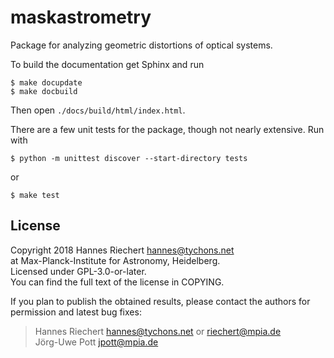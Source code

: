 
# maskastrometry

Package for analyzing geometric distortions of optical systems.

To build the documentation get Sphinx and run

    $ make docupdate
    $ make docbuild

Then open `./docs/build/html/index.html`.

There are a few unit tests for the package, though not nearly
extensive.  Run with

    $ python -m unittest discover --start-directory tests

or

    $ make test


## License

Copyright 2018 Hannes Riechert <hannes@tychons.net>  
at Max-Planck-Institute for Astronomy, Heidelberg.  
Licensed under GPL-3.0-or-later.  
You can find the full text of the license in COPYING.

If you plan to publish the obtained results, please contact the
authors for permission and latest bug fixes:

> Hannes Riechert <hannes@tychons.net> or <riechert@mpia.de>  
> Jörg-Uwe Pott <jpott@mpia.de>
